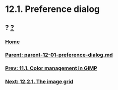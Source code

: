 # 12.1. Preference dialog
## ? [?]()

### [Home](./00-home.md)
### [Parent: parent-12-01-preference-dialog.md](path-parent-12-01-preference-dialog.md)
### [Prev: 11.1. Color management in GIMP](./11-01-color-management-in-gimp.md)
### [Next: 12.2.1. The image grid](./12-02-01-the-image-grid.md)
